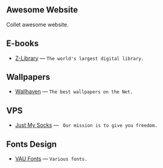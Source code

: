## Awesome Website

Collet awesome website.



## E-books

+   [Z-Library](https://book4you.org) — `The world's largest digital library.`

## Wallpapers

+   [Wallhaven](https://wallhaven.cc/) — `The best wallpapers on the Net.`

## VPS

+   [Just My Socks](https://justmysocks2.net/) — ` Our mission is to give you freedom.`

## Fonts Design

+   [VAU Fonts](https://vaufonts.com/) — `Various fonts.`

